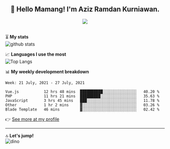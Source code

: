 <h2 align="center">👋 Hello Mamang! I'm Aziz Ramdan Kurniawan.</h2>  
<p align="center">
  <img src="https://komarev.com/ghpvc/?username=azizramdan"> <br><br>
</p>
    
⏳ **My stats**  
![github stats](https://github-readme-stats.vercel.app/api?username=azizramdan&show_icons=true&count_private=true&title_color=000&hide_border=true&hide_title=true)  

📈 **Languages I use the most**  
![Top Langs](https://github-readme-stats.vercel.app/api/top-langs/?username=azizramdan&layout=compact&langs_count=6&hide=tsql&hide_border=true&hide_title=true&exclude_repo=Futsal-Go,Futsal-Go-Admin,Sistem-Informasi-Sensus-Harian-Rawat-Inap)  

📊 **My weekly development breakdown**
<!--START_SECTION:waka-->
```text
Week: 21 July, 2021 - 27 July, 2021

Vue.js           12 hrs 48 mins  ██████████░░░░░░░░░░░░░░░   40.20 % 
PHP              11 hrs 21 mins  █████████░░░░░░░░░░░░░░░░   35.63 % 
JavaScript       3 hrs 45 mins   ███░░░░░░░░░░░░░░░░░░░░░░   11.78 % 
Other            1 hr 2 mins     ▓░░░░░░░░░░░░░░░░░░░░░░░░   03.26 % 
Blade Template   46 mins         ▓░░░░░░░░░░░░░░░░░░░░░░░░   02.42 % 
```
<!--END_SECTION:waka-->
👉 [See more at my profile](https://wakatime.com/@azizramdan)
***
🔝 **Let's jump!**  
![dino](https://raw.githubusercontent.com/azizramdan/azizramdan/master/dino.gif)  
